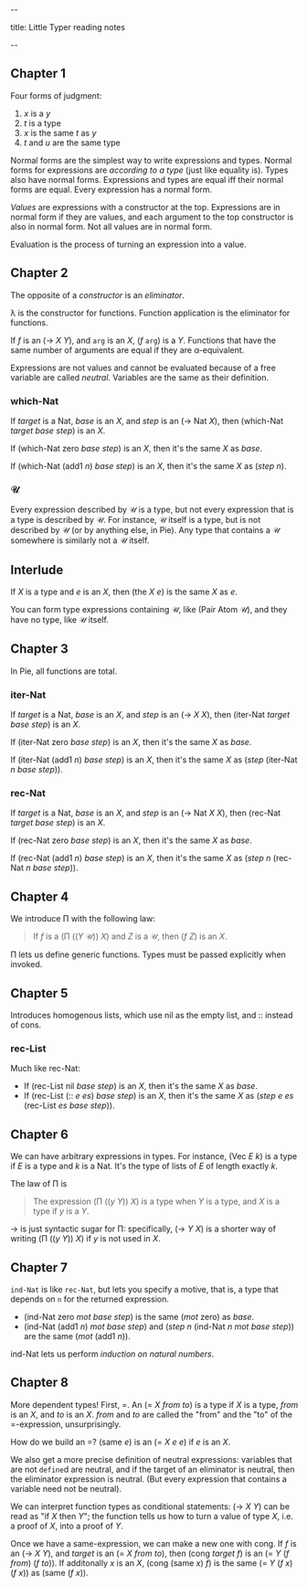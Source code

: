 --

title: Little Typer reading notes

--

## Chapter 1

Four forms of judgment:

1. _x_ is a _y_
2. _t_ is a type
3. _x_ is the same _t_ as _y_
4. _t_ and _u_ are the same type

Normal forms are the simplest way to write expressions and types. Normal forms for expressions are _according to a type_ (just like equality is). Types also have normal forms. Expressions and types are equal iff their normal forms are equal. Every expression has a normal form.

_Values_ are expressions with a constructor at the top. Expressions are in normal form if they are values, and each argument to the top constructor is also in normal form. Not all values are in normal form.

Evaluation is the process of turning an expression into a value.

## Chapter 2

The opposite of a _constructor_ is an _eliminator_. 

λ is the constructor for functions. Function application is the eliminator for functions.

If _f_ is an (→ _X_ _Y_), and `arg` is an _X_, (_f_  `arg`) is a _Y_. Functions that have the same number of arguments are equal if they are α-equivalent.

Expressions are not values and cannot be evaluated because of a free variable are called _neutral_. Variables are the same as their definition.

### which-Nat

If _target_ is a Nat, _base_ is an _X_, and _step_ is an (→ Nat _X_), then (which-Nat _target_ _base_ _step_) is an _X_.

If (which-Nat zero _base_ _step_) is an _X_, then it's the same _X_ as _base_.

If (which-Nat (add1 _n_) _base_ _step_) is an _X_, then it's the same _X_ as (_step_ _n_).

### 𝒰

Every expression described by 𝒰 is a type, but not every expression that is a type is described by 𝒰. For instance, 𝒰 itself is a type, but is not described by 𝒰 (or by anything else, in Pie). Any type that contains a 𝒰 somewhere is similarly not a 𝒰 itself.

## Interlude

If _X_ is a type and _e_ is an _X_, then (the _X_ _e_) is the same _X_ as _e_.

You can form type expressions containing 𝒰, like (Pair Atom 𝒰), and they have no type, like 𝒰 itself.

## Chapter 3

In Pie, all functions are total.

### iter-Nat

If _target_ is a Nat, _base_ is an _X_, and _step_ is an (→ _X_ _X_), then (iter-Nat _target_ _base_ _step_) is an _X_.

If (iter-Nat zero _base_ _step_) is an _X_, then it's the same _X_ as _base_.

If (iter-Nat (add1 _n_) _base_ _step_) is an _X_, then it's the same _X_ as (_step_ (iter-Nat _n_ _base_ _step_)).

### rec-Nat

If _target_ is a Nat, _base_ is an _X_, and _step_ is an (→ Nat _X_ _X_), then (rec-Nat _target_ _base_ _step_) is an _X_.

If (rec-Nat zero _base_ _step_) is an _X_, then it's the same _X_ as _base_.

If (rec-Nat (add1 _n_) _base_ _step_) is an _X_, then it's the same _X_ as (_step_ _n_ (rec-Nat _n_ _base_ _step_)).

## Chapter 4

We introduce Π with the following law:

> If _f_ is a (Π ((_Y_ 𝒰)) _X_) and _Z_ is a 𝒰, then (_f_ _Z_) is an _X_.

Π lets us define generic functions. Types must be passed explicitly when invoked.

## Chapter 5

Introduces homogenous lists, which use nil as the empty list, and :: instead of cons.

### rec-List

Much like rec-Nat:

* If (rec-List nil _base_ _step_) is an _X_, then it's the same _X_ as _base_.
* If (rec-List (:: _e_ _es_) _base_ _step_) is an _X_, then it's the same _X_ as (_step_ _e_ _es_ (rec-List _es_ _base_ _step_)).

## Chapter 6

We can have arbitrary expressions in types. For instance, (Vec _E_ _k_) is a type if _E_ is a type and _k_ is a Nat. It's the type of lists of _E_ of length exactly _k_.

The law of Π is

> The expression (Π ((_y_ _Y_)) _X_) is a type when _Y_ is a type, and _X_ is a type if _y_ is a _Y_.

→ is just syntactic sugar for Π: specifically, (→ _Y_ _X_) is a shorter way of writing (Π ((_y_ _Y_)) _X_) if _y_ is not used in _X_.

## Chapter 7

`ind-Nat` is like `rec-Nat`, but lets you specify a motive, that is, a type that depends on `n` for the returned expression.

* (ind-Nat zero _mot base step_) is the same (_mot_ zero) as _base_.
* (ind-Nat (add1 _n_) _mot base step_) and (_step_ _n_ (ind-Nat _n mot base step_)) are the same (_mot_ (add1 _n_)).

ind-Nat lets us perform _induction on natural numbers_.

## Chapter 8

More dependent types! First, =. An (= _X from to_) is a type if _X_ is a type, _from_ is an _X_, and _to_ is an _X_. _from_ and _to_ are called the "from" and the "to" of the =-expression, unsurprisingly.

How do we build an =? (same _e_) is an (= _X e e_) if _e_ is an _X_.

We also get a more precise definition of neutral expressions: variables that are not `define`d are neutral, and if the target of an eliminator is neutral, then the eliminator expression is neutral. (But every expression that contains a variable need not be neutral).

We can interpret function types as conditional statements: (→ _X Y_) can be read as "if _X_ then _Y_"; the function tells us how to turn a value of type _X_, i.e. a proof of _X_, into a proof of _Y_.

Once we have a same-expression, we can make a new one with cong. If _f_ is an (→ _X Y_), and _target_ is an (= _X from to_), then (cong _target f_) is an (= _Y_ (_f from_) (_f to_)). If additonally _x_ is an _X_, (cong (same _x_) _f_) is the same (= _Y_ (_f x_) (_f x_)) as (same (_f x_)).